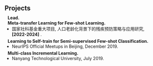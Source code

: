 <h1 id="projects"></h1>

<h2 style="margin: 60px 0px 10px;">Projects</h2>

<h4 style="margin:0 10px 0;">Lead.</h4>


<h4 style="margin:0 10px 0;">Meta-transfer Learning for Few-shot Learning.</h4>

<ul style="margin:0 0 5px;">
  <li>国家社科基金重大项目, 人口老龄化背景下的残疾预防策略与应用研究, <strong>[2022-2024]</strong> .</li>
</ul>

<h4 style="margin:0 10px 0;">Learning to Self-train for Semi-supervised Few-shot Classification.</h4>

<ul style="margin:0 0 5px;">
  <li>NeurIPS Official Meetups in Beijing, December 2019.</li>
</ul>

<h4 style="margin:0 10px 0;">Multi-class Incremental Learning.</h4>

<ul style="margin:0 0 20px;">
  <li>Nanyang Technological University, July 2019.</li>
</ul>
